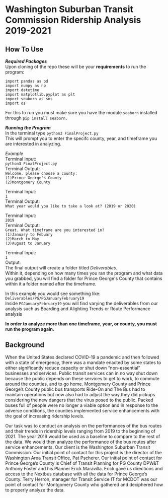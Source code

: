 # Washington Suburban Transit Commission Ridership Analysis 2019-2021

## How To Use

**_Required Packages_**  
Upon cloning of the repo these will be your **requirements** to run the program:

`import pandas as pd`  
`import numpy as np`  
`import datetime`  
`import matplotlib.pyplot as plt`  
`import seaborn as sns`  
`import os`  

For this to run you must make sure you have the module `seaborn` installed through `pip install seaborn.`

**_Running the Program_**   
In the terminal type `python3 FinalProject.py`  
This will prompt you to enter the specifc county, year, and timeframe you are interested in analyzing.   
  
_Example_  
Terminal Input:  
`python3 FinalProject.py`  
Terminal Output:  
`Welcome, please choose a county:`  
`(1)Prince George's County`  
`(2)Montgomery County`   

Terminal Input:  
`1`  
Terminal Output:    
`What year would you like to take a look at? (2019 or 2020)`  
  
Terminal Input:  
`2019`  
Terminal Output:    
`Great. What timeframe are you interested in?`   
`(1)January to Febuary`  
`(2)March to May`  
`(3)August to January`  
  
Terminal Input:  
`1`  
Output:  
The final output will create a folder titled _Deliverables_.   
Within it, depending on how many times you ran the program and what data you grabbed, you will find a folder for Prince George's County that contains within it a folder named after the timeframe.  

In this example you would see something like:  
`Deliverables/PG/PGJanuaryFebruary19`  
Inside `PGJanuaryFebruary19` you will find varying the deliverables from our analysis such as Boarding and Alighting Trends or Route Performance analysis 


**In order to analyze more than one timeframe, year, or county, you must run the program again.**    



## Background   

When the United States declared COVID-19 a pandemic and then followed with a state of emergency, there was a mandate enacted by some states to either significantly reduce capacity or shut down “non-essential” businesses and services. Public transit services can in no way shut down because the public depends on these services to get to work, to commute around the counties, and to go home.  Montgomery County and Prince George’s County public bus transports Ride-On and The Bus had to maintain operations but now also had to adjust the way they did pickups considering the new dangers that the virus posed to the public.  Packed buses full of people were no longer a viable option and in response to the adverse conditions, the counties implemented service enhancements with the goal of increasing ridership levels.   

Our task was to conduct an analysis on the performances of the bus routes and their trends in ridership levels ranging from 2019 to the beginning of 2021. The year 2019 would be used as a baseline to compare to the rest of the data. We would then analyze the performance of the bus routes after service enhancements.  Our client is the Washington Suburban Transit Commission.  Our initial point of contact for this project is the director of the Washington Area Transit Office, Pat Pscherer.  Our initial point of contact for Prince George’s County is Chief of Transit Planning for PG County DPW&T Anthony Foster and his Planner Erick Maravilla.  Erick gave us directions and access to the Nextbus database with all the data for Prince George’s County. Terry Herron, manager for Transit Service IT for MCDOT was our point of contact for Montgomery County who gathered and deciphered how to properly analyze the data.

